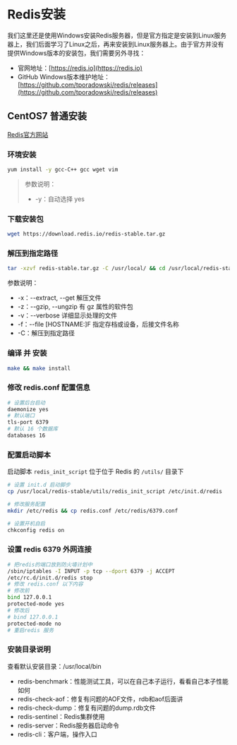 # Redis安装

我们这里还是使用Windows安装Redis服务器，但是官方指定是安装到Linux服务器上，我们后面学习了Linux之后，再来安装到Linux服务器上。由于官方并没有提供Windows版本的安装包，我们需要另外寻找：

* 官网地址：[https://redis.io](https://redis.io)
* GitHub Windows版本维护地址：[https://github.com/tporadowski/redis/releases](https://github.com/tporadowski/redis/releases)

## CentOS7 普通安装

[Redis官方网站](https://redis.io/)

### 环境安装

```sh
yum install -y gcc-C++ gcc wget vim
```

> 参数说明：
>
> * -y：自动选择 yes

### 下载安装包

```sh
wget https://download.redis.io/redis-stable.tar.gz
```

### 解压到指定路径

```sh
tar -xzvf redis-stable.tar.gz -C /usr/local/ && cd /usr/local/redis-stable # 解压到指定路径
```

参数说明：

* -x：--extract, --get 解压文件
* -z：--gzip, --ungzip 有 gz 属性的软件包
* -v：--verbose 详细显示处理的文件
* -f：--file [HOSTNAME:]F 指定存档或设备，后接文件名称
* -C：解压到指定路径

### 编译 并 安装

```sh
make && make install
```

### 修改 redis.conf 配置信息

```sh
# 设置后台启动
daemonize yes
# 默认端口
tls-port 6379
# 默认 16 个数据库
databases 16
```

### 配置启动脚本

启动脚本 `redis_init_script` 位于位于 Redis 的 `/utils/` 目录下

```sh
# 设置 init.d 启动脚步
cp /usr/local/redis-stable/utils/redis_init_script /etc/init.d/redis

# 修改服务配置
mkdir /etc/redis && cp redis.conf /etc/redis/6379.conf

# 设置开机自启
chkconfig redis on
```

### 设置 redis 6379 外网连接

```sh
# 把redis的端口放到防火墙计划中
/sbin/iptables -I INPUT -p tcp --dport 6379 -j ACCEPT
/etc/rc.d/init.d/redis stop
# 修改 redis.conf 以下内容
# 修改前
bind 127.0.0.1
protected-mode yes
# 修改后
# bind 127.0.0.1
protected-mode no
# 重启redis 服务
```

### 安装目录说明

查看默认安装目录：/usr/local/bin

* redis-benchmark：性能测试工具，可以在自己本子运行，看看自己本子性能如何
* redis-check-aof：修复有问题的AOF文件，rdb和aof后面讲
* redis-check-dump：修复有问题的dump.rdb文件
* redis-sentinel：Redis集群使用
* redis-server：Redis服务器启动命令
* redis-cli：客户端，操作入口
